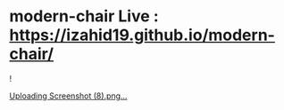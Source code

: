 # modern-chair Live : https://izahid19.github.io/modern-chair/


!




[Uploading Screenshot (8).png…]()
